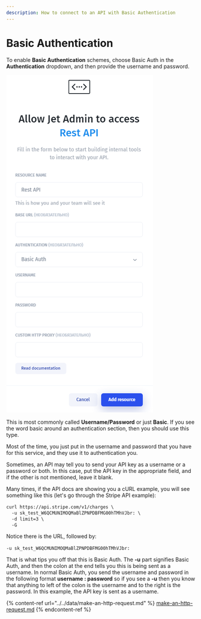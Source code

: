 ```yaml
---
description: How to connect to an API with Basic Authentication
---
```


# Basic Authentication

To enable **Basic Authentication** schemes, choose Basic Auth in the **Authentication** dropdown, and then provide the username and password.

![](<../../../.gitbook/assets/image (618).png>)

This is most commonly called **Username/Password** or just **Basic**. If you see the word basic around an authentication section, then you should use this type.

Most of the time, you just put in the username and password that you have for this service, and they use it to authentication you.

Sometimes, an API may tell you to send your API key as a username or a password or both. In this case, put the API key in the appropriate field, and if the other is not mentioned, leave it blank.

Many times, if the API docs are showing you a cURL example, you will see something like this (let's go through the Stripe API example):

```markup
curl https://api.stripe.com/v1/charges \
  -u sk_test_W6QCMUNIMOQMaBlZPNPDBFMG00hTMhVJbr: \
  -d limit=3 \
  -G
```

Notice there is the URL, followed by:

`-u sk_test_W6QCMUNIMOQMaBlZPNPDBFMG00hTMhVJbr:`

That is what tips you off that this is Basic Auth. The **-u** part signifies Basic Auth, and then the colon at the end tells you this is being sent as a username. In normal Basic Auth, you send the username and password in the following format **username : password** so if you see a **-u** then you know that anything to left of the colon is the username and to the right is the password. In this example, the API key is sent as a username.

{% content-ref url="../../data/make-an-http-request.md" %}
[make-an-http-request.md](../../data/make-an-http-request.md)
{% endcontent-ref %}
